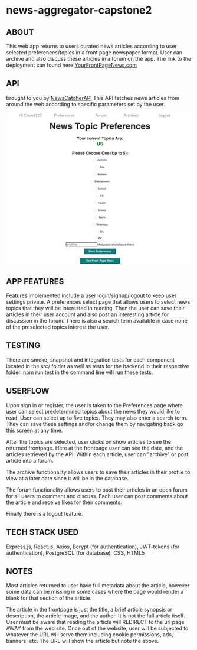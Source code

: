 # news-aggregator-capstone2
## ABOUT
This web app returns to users curated news articles according to user selected preferences/topics in a front page newspaper format. User can archive and also discuss these articles in a forum on the app. The link to the deployment can found here [YourFrontPageNews.com](https://frontpage-news-wdmp.onrender.com)

## API
brought to you by [NewsCatcherAPI](https://app.newscatcherapi.com) This API fetches news articles from around the web according to specific parameters set by the user.   

![title](pictures/Image1.png)


## APP FEATURES
Features implemented include a user login/signup/logout to keep user settings private. A preferences select page that allows users to select news topics that they will be interested in reading. Then the user can save their articles in their user account and also post an interesting article for discussion in the forum. There is also a search term available in case none of the preselected topics interest the user. 

## TESTING
There are smoke, snapshot and integration tests for each component located in the src/ folder as well as tests for the backend in their respective folder. npm run test in the command line will run these tests.

## USERFLOW
Upon sign in or register, the user is taken to the Preferences page where user can select predetermined topics about the news they would like to read. User can select up to five topics. They may also enter a search term. They can save these settings and/or change them by navigating back go this screen at any time. 

After the topics are selected, user clicks on show articles to see the returned frontpage. Here at the frontpage user can see the date, and the articles retrieved by the API. Within each article, user can "archive" or post article into a forum. 

The archive functionality allows users to save their articles in their profile to view at a later date since it will be in the database.

The forum functionality allows users to post their articles in an open forum for all users to comment and discuss. Each user can post comments about the article and receive likes for their comments. 

Finally there is a logout feature.

## TECH STACK USED
Express.js, React.js, Axios, Bcrypt (for authentication), JWT-tokens (for authentication), PostgreSQL (for database), CSS, HTML5

## NOTES
Most articles returned to user have full metadata about the article, however some data can be missing in some cases where the page would render a blank for that section of the article.

The article in the frontpage is just the title, a brief article synopsis or description, the article image, and the author. It is not the full article itself. User must be aware that reading the article will REDIRECT to the url page AWAY from the web site. Once out of the website, user will be subjected to whatever the URL will serve them including cookie permissions, ads, banners, etc. The URL will show the article but note the above.

